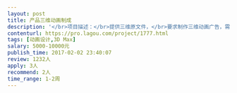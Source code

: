 ```yaml
---                
layout: post       
title: 产品三维动画制成           
description: '</br>项目描述：</br>提供三维原文件，</br>要求制作三维动画广告，需要提供创意是，时长30秒，</br>长期需求，大制内容类似以下链接：</br>http://v.youku.com/v_show/id_XODY0MDk1NzI4.html</br>'     
contenturl: https://pro.lagou.com/project/1777.html      
tags: [动画设计,3D Max]            
salary: 5000-10000元          
publish_time: 2017-02-02 23:40:07         
review: 1232人                   
apply: 3人                   
recommend: 2人                   
time_range: 1-2周              
---                 
```

